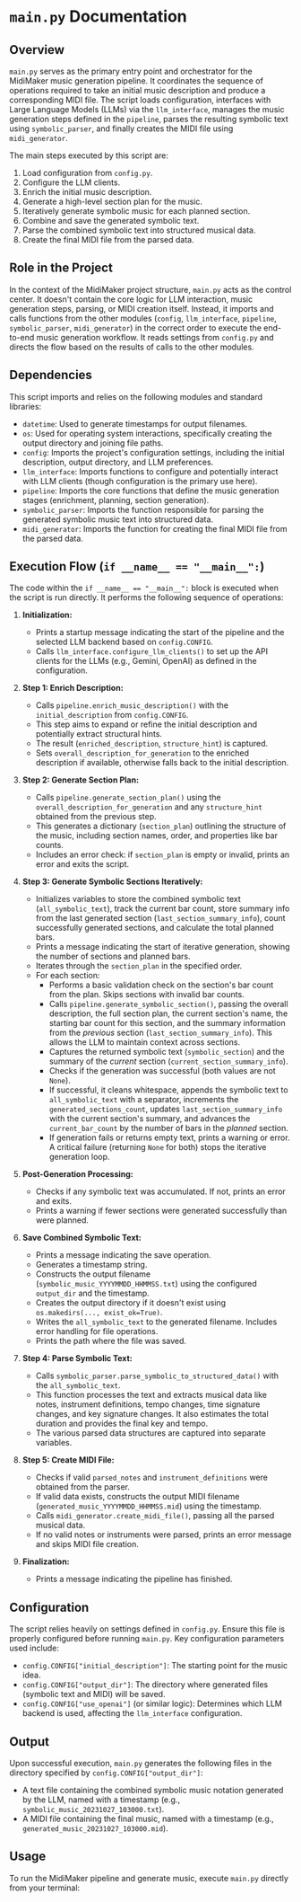# `main.py` Documentation

## Overview

`main.py` serves as the primary entry point and orchestrator for the MidiMaker music generation pipeline. It coordinates the sequence of operations required to take an initial music description and produce a corresponding MIDI file. The script loads configuration, interfaces with Large Language Models (LLMs) via the `llm_interface`, manages the music generation steps defined in the `pipeline`, parses the resulting symbolic text using `symbolic_parser`, and finally creates the MIDI file using `midi_generator`.

The main steps executed by this script are:

1.  Load configuration from `config.py`.
2.  Configure the LLM clients.
3.  Enrich the initial music description.
4.  Generate a high-level section plan for the music.
5.  Iteratively generate symbolic music for each planned section.
6.  Combine and save the generated symbolic text.
7.  Parse the combined symbolic text into structured musical data.
8.  Create the final MIDI file from the parsed data.

## Role in the Project

In the context of the MidiMaker project structure, `main.py` acts as the control center. It doesn't contain the core logic for LLM interaction, music generation steps, parsing, or MIDI creation itself. Instead, it imports and calls functions from the other modules (`config`, `llm_interface`, `pipeline`, `symbolic_parser`, `midi_generator`) in the correct order to execute the end-to-end music generation workflow. It reads settings from `config.py` and directs the flow based on the results of calls to the other modules.

## Dependencies

This script imports and relies on the following modules and standard libraries:

-   `datetime`: Used to generate timestamps for output filenames.
-   `os`: Used for operating system interactions, specifically creating the output directory and joining file paths.
-   `config`: Imports the project's configuration settings, including the initial description, output directory, and LLM preferences.
-   `llm_interface`: Imports functions to configure and potentially interact with LLM clients (though configuration is the primary use here).
-   `pipeline`: Imports the core functions that define the music generation stages (enrichment, planning, section generation).
-   `symbolic_parser`: Imports the function responsible for parsing the generated symbolic music text into structured data.
-   `midi_generator`: Imports the function for creating the final MIDI file from the parsed data.

## Execution Flow (`if __name__ == "__main__":`)

The code within the `if __name__ == "__main__":` block is executed when the script is run directly. It performs the following sequence of operations:

1.  **Initialization:**

    -   Prints a startup message indicating the start of the pipeline and the selected LLM backend based on `config.CONFIG`.
    -   Calls `llm_interface.configure_llm_clients()` to set up the API clients for the LLMs (e.g., Gemini, OpenAI) as defined in the configuration.

2.  **Step 1: Enrich Description:**

    -   Calls `pipeline.enrich_music_description()` with the `initial_description` from `config.CONFIG`.
    -   This step aims to expand or refine the initial description and potentially extract structural hints.
    -   The result (`enriched_description`, `structure_hint`) is captured.
    -   Sets `overall_description_for_generation` to the enriched description if available, otherwise falls back to the initial description.

3.  **Step 2: Generate Section Plan:**

    -   Calls `pipeline.generate_section_plan()` using the `overall_description_for_generation` and any `structure_hint` obtained from the previous step.
    -   This generates a dictionary (`section_plan`) outlining the structure of the music, including section names, order, and properties like bar counts.
    -   Includes an error check: if `section_plan` is empty or invalid, prints an error and exits the script.

4.  **Step 3: Generate Symbolic Sections Iteratively:**

    -   Initializes variables to store the combined symbolic text (`all_symbolic_text`), track the current bar count, store summary info from the last generated section (`last_section_summary_info`), count successfully generated sections, and calculate the total planned bars.
    -   Prints a message indicating the start of iterative generation, showing the number of sections and planned bars.
    -   Iterates through the `section_plan` in the specified order.
    -   For each section:
        -   Performs a basic validation check on the section's bar count from the plan. Skips sections with invalid bar counts.
        -   Calls `pipeline.generate_symbolic_section()`, passing the overall description, the full section plan, the current section's name, the starting bar count for this section, and the summary information from the _previous_ section (`last_section_summary_info`). This allows the LLM to maintain context across sections.
        -   Captures the returned symbolic text (`symbolic_section`) and the summary of the _current_ section (`current_section_summary_info`).
        -   Checks if the generation was successful (both values are not `None`).
        -   If successful, it cleans whitespace, appends the symbolic text to `all_symbolic_text` with a separator, increments the `generated_sections_count`, updates `last_section_summary_info` with the current section's summary, and advances the `current_bar_count` by the number of bars in the _planned_ section.
        -   If generation fails or returns empty text, prints a warning or error. A critical failure (returning `None` for both) stops the iterative generation loop.

5.  **Post-Generation Processing:**

    -   Checks if any symbolic text was accumulated. If not, prints an error and exits.
    -   Prints a warning if fewer sections were generated successfully than were planned.

6.  **Save Combined Symbolic Text:**

    -   Prints a message indicating the save operation.
    -   Generates a timestamp string.
    -   Constructs the output filename (`symbolic_music_YYYYMMDD_HHMMSS.txt`) using the configured `output_dir` and the timestamp.
    -   Creates the output directory if it doesn't exist using `os.makedirs(..., exist_ok=True)`.
    -   Writes the `all_symbolic_text` to the generated filename. Includes error handling for file operations.
    -   Prints the path where the file was saved.

7.  **Step 4: Parse Symbolic Text:**

    -   Calls `symbolic_parser.parse_symbolic_to_structured_data()` with the `all_symbolic_text`.
    -   This function processes the text and extracts musical data like notes, instrument definitions, tempo changes, time signature changes, and key signature changes. It also estimates the total duration and provides the final key and tempo.
    -   The various parsed data structures are captured into separate variables.

8.  **Step 5: Create MIDI File:**

    -   Checks if valid `parsed_notes` and `instrument_definitions` were obtained from the parser.
    -   If valid data exists, constructs the output MIDI filename (`generated_music_YYYYMMDD_HHMMSS.mid`) using the timestamp.
    -   Calls `midi_generator.create_midi_file()`, passing all the parsed musical data.
    -   If no valid notes or instruments were parsed, prints an error message and skips MIDI file creation.

9.  **Finalization:**
    -   Prints a message indicating the pipeline has finished.

## Configuration

The script relies heavily on settings defined in `config.py`. Ensure this file is properly configured before running `main.py`. Key configuration parameters used include:

-   `config.CONFIG["initial_description"]`: The starting point for the music idea.
-   `config.CONFIG["output_dir"]`: The directory where generated files (symbolic text and MIDI) will be saved.
-   `config.CONFIG["use_openai"]` (or similar logic): Determines which LLM backend is used, affecting the `llm_interface` configuration.

## Output

Upon successful execution, `main.py` generates the following files in the directory specified by `config.CONFIG["output_dir"]`:

-   A text file containing the combined symbolic music notation generated by the LLM, named with a timestamp (e.g., `symbolic_music_20231027_103000.txt`).
-   A MIDI file containing the final music, named with a timestamp (e.g., `generated_music_20231027_103000.mid`).

## Usage

To run the MidiMaker pipeline and generate music, execute `main.py` directly from your terminal:
